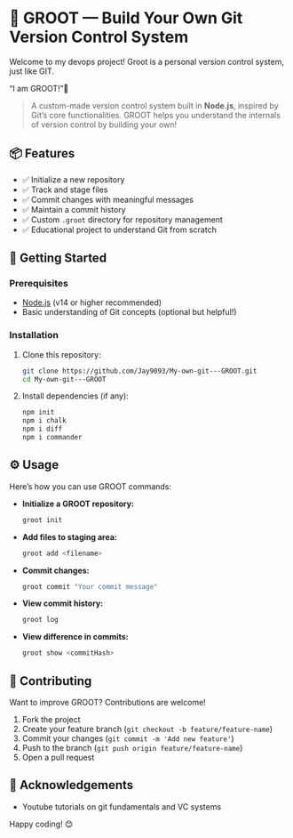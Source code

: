 # 🌱 GROOT — Build Your Own Git Version Control System

Welcome to my devops project!
Groot is a personal version control system, just like GIT.

“I am GROOT!”🚀  
> A custom-made version control system built in **Node.js**, inspired by Git’s core functionalities. GROOT helps you understand the internals of version control by building your own!

## 📦 Features

- ✅ Initialize a new repository
- ✅ Track and stage files
- ✅ Commit changes with meaningful messages
- ✅ Maintain a commit history
- ✅ Custom `.groot` directory for repository management
- ✅ Educational project to understand Git from scratch

## 🚀 Getting Started

### Prerequisites

- [Node.js](https://nodejs.org/) (v14 or higher recommended)
- Basic understanding of Git concepts (optional but helpful!)

### Installation

1. Clone this repository:
   ```bash
   git clone https://github.com/Jay9093/My-own-git---GROOT.git
   cd My-own-git---GROOT
   ```

2. Install dependencies (if any):
   ```bash
   npm init
   npm i chalk
   npm i diff
   npm i commander
   ```

## ⚙️ Usage

Here’s how you can use GROOT commands:

- **Initialize a GROOT repository:**
  ```bash
  groot init
  ```

- **Add files to staging area:**
  ```bash
  groot add <filename>
  ```

- **Commit changes:**
  ```bash
  groot commit "Your commit message"
  ```

- **View commit history:**
  ```bash
  groot log
  ```
  
- **View difference in commits:**
  ```bash
  groot show <commitHash>
  ```

## 🤝 Contributing

Want to improve GROOT? Contributions are welcome!

1. Fork the project
2. Create your feature branch (`git checkout -b feature/feature-name`)
3. Commit your changes (`git commit -m 'Add new feature'`)
4. Push to the branch (`git push origin feature/feature-name`)
5. Open a pull request

## 🙌 Acknowledgements
- Youtube tutorials on git fundamentals and VC systems

Happy coding! 😊
